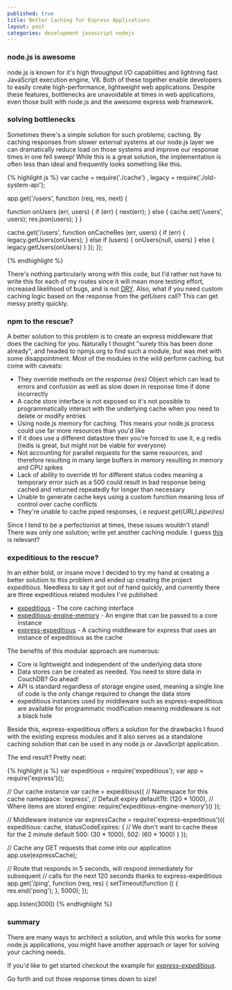 ```yaml
---
published: true
title: Better Caching for Express Applications
layout: post
categories: development javascript nodejs
---
```


### node.js is awesome
node.js is known for it's high throughput I/O capabilities and lightning fast
JavaScript execution engine, V8. Both of these together enable developers to
easily create high-performance, lightweight web applications. Despite these
features, bottlenecks are unavoidable at times in web applications, even those
built with node.js and the awesome express web framework.

### solving bottlenecks
Sometimes there's a simple solution for such problems; caching. By caching
responses from slower external systems at our node.js layer we can dramatically
reduce load on those systems and improve our response times in one fell sweep!
While this is a great solution, the implementation is often less than ideal and
frequently looks something like this.

{% highlight js %}
var cache = require('./cache')
  , legacy = require('./old-system-api');

app.get('/users', function (req, res, next) {

  function onUsers (err, users) {
    if (err) {
      next(err);
    } else {
      cache.set('/users', users);
      res.json(users);
    }
  }

  cache.get('/users', function onCacheRes (err, users) {
    if (err) {
      legacy.getUsers(onUsers);
    } else if (users) {
      onUsers(null, users)
    } else {
      legacy.getUsers(onUsers)
    }
  });
});

{% endhighlight %}

There's nothing particularly wrong with this code, but I'd rather not have to
write this for each of my routes since it will mean more testing effort,
increased likelihood of bugs, and is not [DRY](https://en.wikipedia.org/wiki/Don%27t_repeat_yourself).
Also, what if you need custom caching logic based on the response from the
_getUsers_ call? This can get messy pretty quickly.

### npm to the rescue?
A better solution to this problem is to create an express middleware that does
the caching for you. Naturally I thought "surely this has been done already",
and headed to npmjs.org to find such a module, but was met with some
disappointment. Most of the modules in the wild perform caching, but come with
caveats:

* They override methods on the _response (res)_ Object which can lead to
errors and confusion as well as slow down in response time if done incorrectly
* A cache store interface is not exposed so it's not possible to
programmatically interact with the underlying cache when you need to delete or
modify entries
* Using node.js memory for caching. This means your node.js process could use
far more resources than you'd like
* If it does use a different datastore then you're forced to use it, e.g redis
(redis is great, but might not be viable for everyone)
* Not accounting for parallel requests for the same resources, and therefore
resulting in many large buffers in memory resulting in memory and CPU spikes
* Lack of ability to override ttl for different status codes meaning a
temporary error such as a 500 could result in bad response being cached and
returned repeatedly for longer than necessary
* Unable to generate cache keys using a custom function meaning loss of control
over cache conflicts
* They're unable to cache piped responses, i.e _request.get(URL).pipe(res)_

Since I tend to be a perfectionist at times, these issues wouldn't stand! There
was only one solution; write yet another caching module.
I guess [this](https://xkcd.com/927/) is relevant?

### expeditious to the rescue?
In an either bold, or insane move I decided to try my hand at creating a better
solution to this problem and ended up creating the project _expeditious_. Needless
to say it got out of hand quickly, and currently there are three expeditious
related modules I've published:

* [expeditious](https://github.com/evanshortiss/expeditious) - The core caching interface
* [expeditious-engine-memory](https://github.com/evanshortiss/expeditious-engine-memory) - An engine that can be passed to a core instance
* [express-expeditious](https://github.com/evanshortiss/express-expeditious) - A caching middleware for express that uses an instance
of expeditious as the cache

The benefits of this modular approach are numerous:

* Core is lightweight and independent of the underlying data store
* Data stores can be created as needed. You need to store data in CouchDB? Go
ahead!
* API is standard regardless of storage engine used, meaning a single line of
code is the only change required to change the data store
* expeditious instances used by middleware such as express-expeditious are
available for programmatic modification meaning middleware is not a black hole

Beside this, express-expeditious offers a solution for the drawbacks I found
with the existing express modules and it also serves as a standalone caching
solution that can be used in any node.js or JavaScript application.

The end result? Pretty neat:

{% highlight js %}
var expeditious = require('expeditious');
var app = require('express')();

// Our cache instance
var cache = expeditious({
  // Namespace for this cache
  namespace: 'express',
  // Default expiry
  defaultTtl: (120 * 1000),
  // Where items are stored
  engine: require('expeditious-engine-memory')()
});

// Middleware instance
var expressCache = require('express-expeditious')({
  expeditious: cache,
  statusCodeExpires: {
    // We don't want to cache these for the 2 minute default
    500: (30 * 1000),
    502: (60 * 1000)
  }
});

// Cache any GET requests that come into our application
app.use(expressCache);

// Route that responds in 5 seconds, will respond immediately for subsequent
// calls for the next 120 seconds thanks to express-expeditious
app.get('/ping', function (req, res) {
  setTimeout(function () {
    res.end('pong');
  }, 5000);
});

app.listen(3000)
{% endhighlight %}


### summary
There are many ways to architect a solution, and while this works for some
node.js applications, you might have another approach or layer for solving your
caching needs.

If you'd like to get started checkout the example for [_express-expeditious_](https://github.com/evanshortiss/express-expeditious/tree/master/example).

Go forth and cut those response times down to size!

